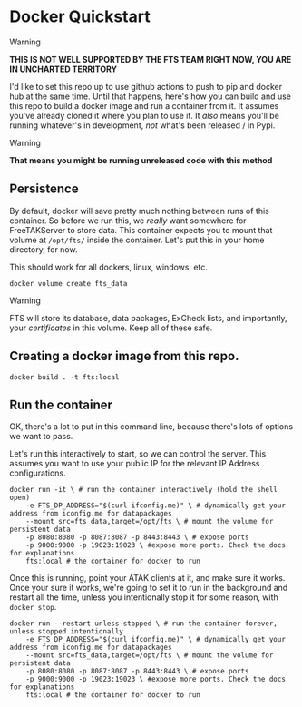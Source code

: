 # Docker Quickstart

> [!WARNING]
> **THIS IS NOT WELL SUPPORTED BY THE FTS TEAM RIGHT NOW, 
> YOU ARE IN UNCHARTED TERRITORY**

I'd like to set this repo up to use github actions to push to pip and docker hub at the same time.
Until that happens, here's how you can build and use this repo to build a docker image and run a container from it.
It assumes you've already cloned it where you plan to use it. It _also_ means you'll be running whatever's in development, _not_ what's been released / in Pypi. 

> [!WARNING]
> **That means you might be running unreleased code with this method**

## Persistence
By default, docker will save pretty much nothing between runs of this container.
So before we run this, we _really_ want somewhere for FreeTAKServer to store data.
This container expects you to mount that volume at `/opt/fts/` inside the container.
Let's put this in your home directory, for now. 

This should work for all dockers, linux, windows, etc.
```shell
docker volume create fts_data 
```

> [!WARNING]
> FTS will store its database, data packages, ExCheck lists, and importantly, 
> your _certificates_ in this volume. Keep all of these safe. 

## Creating a docker image from this repo.
`docker build . -t fts:local`

## Run the container
OK, there's a lot to put in this command line, because there's lots of options we want to pass.

Let's run this interactively to start, so we can control the server. This assumes you want to use your public IP for the relevant IP Address configurations.

```shell
docker run -it \ # run the container interactively (hold the shell open)
	-e FTS_DP_ADDRESS="$(curl ifconfig.me)" \ # dynamically get your address from iconfig.me for datapackages
	--mount src=fts_data,target=/opt/fts \ # mount the volume for persistent data
	-p 8080:8080 -p 8087:8087 -p 8443:8443 \ # expose ports
	-p 9000:9000 -p 19023:19023 \ #expose more ports. Check the docs for explanations
	fts:local # the container for docker to run
```

Once this is running, point your ATAK clients at it, and make sure it works.
Once your sure it works,
we're going to set it to run in the background and restart all the time,
unless you intentionally stop it for some reason, with `docker stop`. 

```shell 
docker run --restart unless-stopped \ # run the container forever, unless stopped intentionally
	-e FTS_DP_ADDRESS="$(curl ifconfig.me)" \ # dynamically get your address from iconfig.me for datapackages
	--mount src=fts_data,target=/opt/fts \ # mount the volume for persistent data
	-p 8080:8080 -p 8087:8087 -p 8443:8443 \ # expose ports
	-p 9000:9000 -p 19023:19023 \ #expose more ports. Check the docs for explanations
	fts:local # the container for docker to run
```
